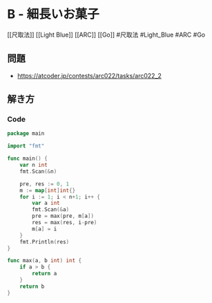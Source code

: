 # B - 細長いお菓子
[[尺取法]] [[Light Blue]] [[ARC]] [[Go]]
#尺取法 #Light_Blue #ARC #Go 

## 問題
- https://atcoder.jp/contests/arc022/tasks/arc022_2

## 解き方
### Code
```go
package main

import "fmt"

func main() {
	var n int
	fmt.Scan(&n)

	pre, res := 0, 1
	m := map[int]int{}
	for i := 1; i < n+1; i++ {
		var a int
		fmt.Scan(&a)
		pre = max(pre, m[a])
		res = max(res, i-pre)
		m[a] = i
	}
	fmt.Println(res)
}

func max(a, b int) int {
	if a > b {
		return a
	}
	return b
}
```
